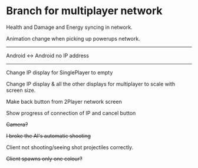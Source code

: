 Branch for multiplayer network
===

Health and Damage and Energy syncing in network. 

Animation change when picking up powerups network.

---

Android <-> Android no IP address

---

Change IP display for SinglePlayer to empty

Change IP display & all the other displays for multiplayer to scale with screen size.


Make back button from 2Player network screen

Show progress of connection of IP and cancel button

~~Camera?~~

~~I broke the AI's automatic shooting~~

Client not shooting/seeing shot projectiles correctly. 

~~Client spawns only one colour?~~
